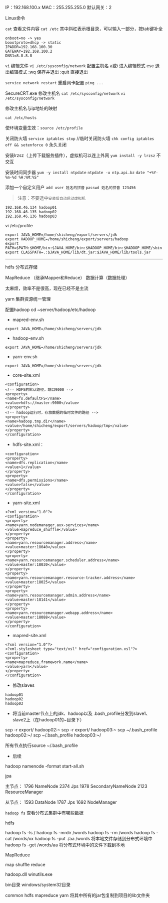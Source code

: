 IP：192.168.100.x
MAC：255.255.255.0
默认网关：2

Linux命令

`cat` 查看文件内容
`cat /etc` 其中斜杠表示根目录，可以输入一部分，按tab键补全

```
onboot=no -> yes
boootproto=dhcp -> static
IPADDR=192.168.100.30
GATEWAY=192.168.100.2
DNS1=8.8.8.8
```

`vi` 编辑文件
`vi /etc/sysconfig/network` 配置主机名
a或i 进入编辑模式
esc  退出编辑模式
:wq 保存并退出
:quit 直接退出


`service network restart` 重启网卡配置
`ping ...` 

SecureCRT.exe
修改主机名
`cat /etc/sysconfig/network`
`vi /etc/sysconfig/network`

修改主机名与ip地址的映射

`cat /etc/hosts`

使环境变量生效：`source /etc/profile`

关闭防火墙
`service iptables stop` //临时关闭防火墙
`chk config iptables off && setenforce 0` 永久关闭

安装lrzsz（上传下载服务插件），虚拟机可以连上外网
`yum install -y lrzsz` 不交互

安装时间同步器
`yum -y install ntpdate`
`ntpdate -u ntp.api.bz`
`date "+%Y-%m-%d %H:%M:%S"`

添加一个自定义用户
`add user 姓名的拼音`
`passwd 姓名的拼音 123456`

> 注意：不要选中`安装后自动启动虚拟机`

```
192.168.46.134 hadoop01
192.168.46.135 hadoop02
192.168.46.136 hadoop03
```

vi /etc/profile

```
export JAVA_HOME=/home/shicheng/export/servers/jdk
export HADOOP_HOME=/home/shicheng/export/servers/hadoop
export PATH=$PATH:$HOME/bin:$JAVA_HOME/bin:$HADOOP_HOME/bin:$HADOOP_HOME/sbin
export CLASSPATH=.:$JAVA_HOME/lib/dt.jar:$JAVA_HOME/lib/tools.jar
```

***

hdfs 分布式存储

MapReduce （继承Mapper和Reduce） 数据计算（数据处理）

太麻烦，效率不是很高，现在已经不是主流

yarn 集群资源统一管理

配置hadoop
cd ~server/hadoop/etc/hadoop

* mapred-env.sh

```
export JAVA_HOME=/home/shicheng/servers/jdk
```

* hadoop-env.sh

```
export JAVA_HOME=/home/shicheng/servers/jdk
```

* yarn-env.sh

```
export JAVA_HOME=/home/shicheng/servers/jdk 
```

* core-site.xml

```
<configuration>
<!-- HDFS的默认路径，端口9000 -->
<property>
<name>fs.defaultFS</name>
<value>hdfs://master:9000</value>
</property>
<!-- hadoop运行时，存放数据的临时文件的路径 -->
<property>
<name>hadoop.tmp.dir</name>
<value>/home/shicheng/export/servers/hadoop/tmp</value>
</property>
</configuration>
```

* hdfs-site.xml：

```
<configuration>
<property>
<name>dfs.replication</name>
<value>1</value>
</property>
<property>
<name>dfs.permissions</name>
<value>false</value>
</property>
</configuration>
```

* yarn-site.xml

```
<?xml version="1.0"?>
<configuration>
<property>
<name>yarn.nodemanager.aux-services</name>
<value>mapreduce_shuffle</value>
</property>
<property>
<name>yarn.resourcemanager.address</name>
<value>master:18040</value>
</property>
<property>
<name>yarn.resourcemanager.scheduler.address</name>
<value>master:18030</value>
</property>
<property>
<name>yarn.resourcemanager.resource-tracker.address</name>
<value>master:18025</value>
</property>
<property>
<name>yarn.resourcemanager.admin.address</name>
<value>master:18141</value>
</property>
<property>
<name>yarn.resourcemanager.webapp.address</name>
<value>master:18088</value>
</property> 
</configuration>
```

* mapred-site.xml

```
<?xml version="1.0"?>
<?xml-stylesheet type="text/xsl" href="configuration.xsl"?>
<configuration>
<property>
<name>mapreduce.framework.name</name>
<value>yarn</value>
</property>
</configuration>
```

* 修改slaves

```
hadoop01
hadoop02
hadoop03
```

* 将当前master节点上的jdk、hadoop以及 .bash_profile分发到slave1、slave2上（在hadoop01的~目录下）


scp -r export/ hadoop02:~
scp -r export/ hadoop03:~
scp ~/.bash_profile hadoop02:~/
scp ~/.bash_profile hadoop03:~/

所有节点执行source ~/.bash_profile

* 后续

hadoop namenode -format
start-all.sh

jpa

主节点：
1796 NameNode
2374 Jps
1978 SecondaryNameNode
2123 ResourceManager

从节点：
1593 DataNode
1787 Jps
1692 NodeManager

`hadoop fs` 查看分布式集群中有哪些数据

hdfs

hadoop fs -ls /
hadoop fs -mrdir /words
hadoop fs -rm /words
hadoop fs -cat /words/xx
hadoop fs -put ./aa /words  将本地文件存储到分布式环境中
hadoop fs -get /words/aa  将分布式环境中的文件下载到本地

MapReduce

map shuffle reduce

hadoop.dll
winutils.exe

bin目录
windows/system32目录

common
hdfs
mapreduce
yarn
将其中所有的jar包复制到项目的lib文件夹
